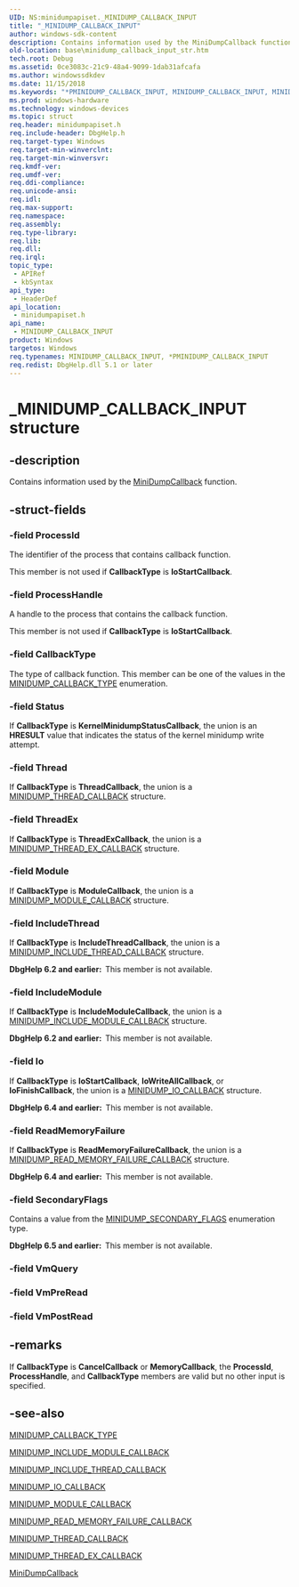 ```yaml
---
UID: NS:minidumpapiset._MINIDUMP_CALLBACK_INPUT
title: "_MINIDUMP_CALLBACK_INPUT"
author: windows-sdk-content
description: Contains information used by the MiniDumpCallback function.
old-location: base\minidump_callback_input_str.htm
tech.root: Debug
ms.assetid: 0ce3083c-21c9-48a4-9099-1dab31afcafa
ms.author: windowssdkdev
ms.date: 11/15/2018
ms.keywords: "*PMINIDUMP_CALLBACK_INPUT, MINIDUMP_CALLBACK_INPUT, MINIDUMP_CALLBACK_INPUT structure, PMINIDUMP_CALLBACK_INPUT, PMINIDUMP_CALLBACK_INPUT structure pointer, _MINIDUMP_CALLBACK_INPUT, _win32_minidump_callback_input_str, base.minidump_callback_input_str, minidumpapiset/MINIDUMP_CALLBACK_INPUT, minidumpapiset/PMINIDUMP_CALLBACK_INPUT"
ms.prod: windows-hardware
ms.technology: windows-devices
ms.topic: struct
req.header: minidumpapiset.h
req.include-header: DbgHelp.h
req.target-type: Windows
req.target-min-winverclnt: 
req.target-min-winversvr: 
req.kmdf-ver: 
req.umdf-ver: 
req.ddi-compliance: 
req.unicode-ansi: 
req.idl: 
req.max-support: 
req.namespace: 
req.assembly: 
req.type-library: 
req.lib: 
req.dll: 
req.irql: 
topic_type:
 - APIRef
 - kbSyntax
api_type:
 - HeaderDef
api_location:
 - minidumpapiset.h
api_name:
 - MINIDUMP_CALLBACK_INPUT
product: Windows
targetos: Windows
req.typenames: MINIDUMP_CALLBACK_INPUT, *PMINIDUMP_CALLBACK_INPUT
req.redist: DbgHelp.dll 5.1 or later
---
```


# _MINIDUMP_CALLBACK_INPUT structure


## -description


Contains information used by the 
<a href="https://msdn.microsoft.com/8dc95b0a-6aee-4c38-ab25-a800153bbe91">MiniDumpCallback</a> function.


## -struct-fields




### -field ProcessId

The identifier of the process that contains callback function.

This member is not used if <b>CallbackType</b> is <b>IoStartCallback</b>.


### -field ProcessHandle

A handle to the process that contains the callback function.

This member is not used if <b>CallbackType</b> is <b>IoStartCallback</b>.


### -field CallbackType

The type of callback function. This member can be one of the values in the 
<a href="https://msdn.microsoft.com/c970564d-e1f0-4317-bf66-752b98767451">MINIDUMP_CALLBACK_TYPE</a> enumeration.


### -field Status

If <b>CallbackType</b> is <b>KernelMinidumpStatusCallback</b>, the union is an <b>HRESULT</b> value that indicates the status of the kernel minidump write attempt.


### -field Thread

If <b>CallbackType</b> is <b>ThreadCallback</b>, the union is a 
<a href="https://msdn.microsoft.com/31da83e6-af8c-440c-b715-78c9c6ac4b9f">MINIDUMP_THREAD_CALLBACK</a> structure.


### -field ThreadEx

If <b>CallbackType</b> is <b>ThreadExCallback</b>, the union is a 
<a href="https://msdn.microsoft.com/a81856df-14a3-42bc-89dc-9796c7b252be">MINIDUMP_THREAD_EX_CALLBACK</a> structure.


### -field Module

If <b>CallbackType</b> is <b>ModuleCallback</b>, the union is a 
<a href="https://msdn.microsoft.com/8ca48df0-ed0e-4ee3-a20a-d89057be37f3">MINIDUMP_MODULE_CALLBACK</a> structure.


### -field IncludeThread

If <b>CallbackType</b> is <b>IncludeThreadCallback</b>, the union is a 
<a href="https://msdn.microsoft.com/4695b739-9af4-4bb8-b7d6-409942bc1932">MINIDUMP_INCLUDE_THREAD_CALLBACK</a> structure.

<b>DbgHelp 6.2 and earlier:  </b>This member is not available.


### -field IncludeModule

If <b>CallbackType</b> is <b>IncludeModuleCallback</b>, the union is a 
<a href="https://msdn.microsoft.com/01dd2217-fd7b-4bcf-a15e-4769c7518741">MINIDUMP_INCLUDE_MODULE_CALLBACK</a> structure.

<b>DbgHelp 6.2 and earlier:  </b>This member is not available.


### -field Io

If <b>CallbackType</b> is <b>IoStartCallback</b>, <b>IoWriteAllCallback</b>, or <b>IoFinishCallback</b>, the union is a <a href="https://msdn.microsoft.com/db38f035-1fb8-4715-846f-59392aac2d4e">MINIDUMP_IO_CALLBACK</a> structure.

<b>DbgHelp 6.4 and earlier:  </b>This member is not available.


### -field ReadMemoryFailure

If <b>CallbackType</b> is <b>ReadMemoryFailureCallback</b>, the union is a <a href="https://msdn.microsoft.com/9710684a-4d08-4ab8-bc33-17c5f01c581f">MINIDUMP_READ_MEMORY_FAILURE_CALLBACK</a> structure.

<b>DbgHelp 6.4 and earlier:  </b>This member is not available.


### -field SecondaryFlags

Contains a value from the <a href="https://msdn.microsoft.com/c8485db1-0cc0-4baa-90fb-b5c1f9236b80">MINIDUMP_SECONDARY_FLAGS</a> enumeration type.

<b>DbgHelp 6.5 and earlier:  </b>This member is not available.


### -field VmQuery

 


### -field VmPreRead

 


### -field VmPostRead

 




## -remarks



If <b>CallbackType</b> is <b>CancelCallback</b> or <b>MemoryCallback</b>, the <b>ProcessId</b>, <b>ProcessHandle</b>, and <b>CallbackType</b> members are valid but no other input is specified.




## -see-also




<a href="https://msdn.microsoft.com/c970564d-e1f0-4317-bf66-752b98767451">MINIDUMP_CALLBACK_TYPE</a>



<a href="https://msdn.microsoft.com/01dd2217-fd7b-4bcf-a15e-4769c7518741">MINIDUMP_INCLUDE_MODULE_CALLBACK</a>



<a href="https://msdn.microsoft.com/4695b739-9af4-4bb8-b7d6-409942bc1932">MINIDUMP_INCLUDE_THREAD_CALLBACK</a>



<a href="https://msdn.microsoft.com/db38f035-1fb8-4715-846f-59392aac2d4e">MINIDUMP_IO_CALLBACK</a>



<a href="https://msdn.microsoft.com/8ca48df0-ed0e-4ee3-a20a-d89057be37f3">MINIDUMP_MODULE_CALLBACK</a>



<a href="https://msdn.microsoft.com/9710684a-4d08-4ab8-bc33-17c5f01c581f">MINIDUMP_READ_MEMORY_FAILURE_CALLBACK</a>



<a href="https://msdn.microsoft.com/31da83e6-af8c-440c-b715-78c9c6ac4b9f">MINIDUMP_THREAD_CALLBACK</a>



<a href="https://msdn.microsoft.com/a81856df-14a3-42bc-89dc-9796c7b252be">MINIDUMP_THREAD_EX_CALLBACK</a>



<a href="https://msdn.microsoft.com/8dc95b0a-6aee-4c38-ab25-a800153bbe91">MiniDumpCallback</a>
 

 

